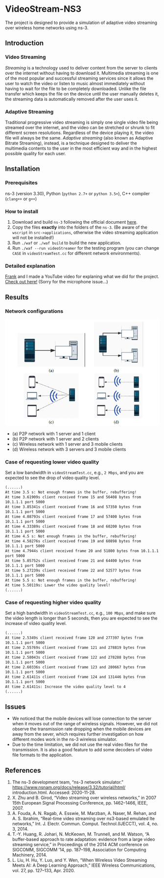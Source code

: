 # VideoStream-NS3
The project is designed to provide a simulation of adaptive video streaming over  wireless home networks using ns-3.

## Introduction

### Video Streaming
*Streaming* is a technology used to deliver content from the server to clients over the internet without having to download it. Multimedia streaming is one of the most popular and successful streaming services since it allows the user to watch the video or listen to music almost immediately without having to wait for the file to be completely downloaded. Unlike the file transfer which keeps the file on the device until the user manually deletes it, the streaming data is automatically removed after the user uses it.

### Adaptive Streaming

Traditional progressive video streaming is simply one single video file being streamed over the internet, and the video can be stretched or shrunk to fit different screen resolutions. Regardless of the device playing it, the video file will always be the same. *Adaptive streaming* (also known as Adaptive Bitrate Streaming), instead, is a technique designed to deliver the multimedia contents to the user in the most efficient way and in the highest possible quality for each user. 

## Installation

### Prerequisites
ns-3 (version 3.30), Python (`python 2.7+` or `python 3.5+`), C++ compiler (`clang++` or `g++`)

### How to install

1. Download and build `ns-3` following the official document [here](https://www.nsnam.org/docs/release/3.30/tutorial/singlehtml/index.html#getting-started).
2. Copy the files **exactly** into the folders of the `ns-3`. (Be aware of the `wscript` in `src->applications`, otherwise the video streaming application will not be installed!)
3. Run `./waf` or `./waf build` to build the new application.
4. Run `./waf --run videoStreamer` for the testing program (you can change `CASE` in `videoStreamTest.cc` for different network environments).

### Detailed explanation

[Frank](https://github.com/Frankytx) and I made a YouTube video for explaning what we did for the project. [Check out here!](https://youtu.be/AC9NV0Kkhd4) (Sorry for the microphone issue...)

## Results

### Network configurations

![Different test cases](./attachments/cases.png)

- (a) P2P network with 1 server and 1 client
- (b) P2P network with 1 server and 2 clients
- (c) Wireless network with 1 server and 3 mobile clients
- (d) Wireless network with 3 servers and 3 mobile clients

### Case of requesting lower video quality

Set a low bandwidth in `videoStreamTest.cc`, e.g., `2 Mbps`, and you are expected to see the drop of video quality level.

```
(......)
At time 3.5 s: Not enough frames in the buffer, rebuffering!
At time 3.61909s client received frame 15 and 56408 bytes from 10.1.1.1 port 5000
At time 3.85341s client received frame 16 and 57350 bytes from 10.1.1.1 port 5000
At time 4.08793s client received frame 17 and 57400 bytes from 10.1.1.1 port 5000
At time 4.33389s client received frame 18 and 60200 bytes from 10.1.1.1 port 5000
At time 4.5 s: Not enough frames in the buffer, rebuffering!
At time 4.58276s client received frame 19 and 60898 bytes from 10.1.1.1 port 5000
At time 4.7944s client received frame 20 and 51800 bytes from 10.1.1.1 port 5000
At time 5.05752s client received frame 21 and 64400 bytes from 10.1.1.1 port 5000
At time 5.27239s client received frame 22 and 52577 bytes from 10.1.1.1 port 5000
At time 5.5 s: Not enough frames in the buffer, rebuffering!
At time 5.50119s: Lower the video quality level!
(......)
```

### Case of requesting higher video quality

Set a high bandwidth in `videoStreamTest.cc`, e.g., `100 Mbps`, and make sure the video length is longer than 5 seconds, then you are expected to see the increase of video quality level.

```
(......)
At time 2.5349s client received frame 120 and 277397 bytes from 10.1.1.1 port 5000
At time 2.55769s client received frame 121 and 278819 bytes from 10.1.1.1 port 5000
At time 2.58043s client received frame 122 and 278288 bytes from 10.1.1.1 port 5000
At time 2.60336s client received frame 123 and 280667 bytes from 10.1.1.1 port 5000
At time 2.61411s client received frame 124 and 131446 bytes from 10.1.1.1 port 5000
At time 2.61411s: Increase the video quality level to 4
(......)
```

## Issues

- We noticed that the mobile devices will lose connection to the server when it moves out of the range of wireless signals. However, we did not observe the transmission rate dropping when the mobile devices are away from the sever, which requires further investigation on how different modes work in the ns-3 wireless simulator. 
- Due to the time limitation, we did not use the real video files for the transmission. It is also a good feature to add some decoders of video file formats to the application.

## References 

1. The ns-3 development team, “ns-3 network simulator.” https://www.nsnam.org/docs/release/3.32/tutorial/html/ introduction.html. Accessed: 2020-11-28. 
2. X. Zhu and B. Girod, “Video streaming over wireless networks,” in 2007 15th European Signal Processing Conference, pp. 1462–1466, IEEE, 2007. 
3. A. Fouda, A. N. Ragab, A. Esswie, M. Marzban, A. Naser, M. Rehan, and A. S. Ibrahim, “Real-time video streaming over ns3-based emulated lte networks,” Int. J. Electr. Commun. Comput. Technol.(IJECCT), vol. 4, no. 3, 2014. 
4. T.-Y. Huang, R. Johari, N. McKeown, M. Trunnell, and M. Watson, “A buffer-based approach to rate adaptation: evidence from a large video streaming service,” in Proceedings of the 2014 ACM conference on SIGCOMM, SIGCOMM ’14, pp. 187–198, Association for Computing Machinery, 2014. 
5. L. Liu, H. Hu, Y. Luo, and Y. Wen, “When Wireless Video Streaming Meets AI: A Deep Learning Approach,” IEEE Wireless Communications, vol. 27, pp. 127–133, Apr. 2020.